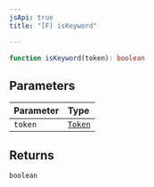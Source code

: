 ```yaml
---
jsApi: true
title: "[F] isKeyword"

---
```

```ts
function isKeyword(token): boolean
```

## Parameters

| Parameter | Type |
| :------ | :------ |
| `token` | [`Token`](../enumerations/Token.md) |

## Returns

`boolean`
